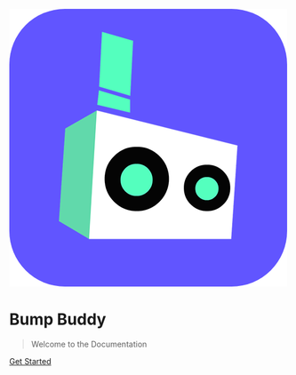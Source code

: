 ![Logo](_images/logo.png ':size=100')

# Bump Buddy

> Welcome to the Documentation

[Get Started](#Documentation)